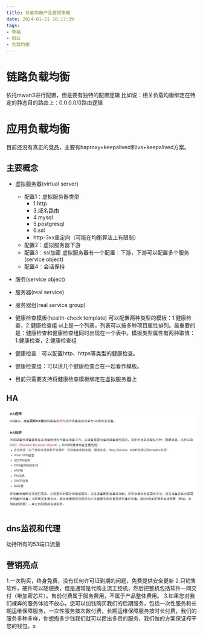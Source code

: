 ```yaml
---
title: 负载均衡产品营销策略
date: 2024-01-21 16:17:39
tags:
- 草稿
- 创业
- 负载均衡
---
```


# 链路负载均衡
依托mwan3进行配置，但是要有独特的配置逻辑
比如说：相关负载均衡绑定在特定的静态目的路由上：0.0.0.0/0路由逻辑

# 应用负载均衡

目前还没有真正的竞品，主要有haproxy+keepalived和lvs+keepalived方案。

## 主要概念
- 虚拟服务器(virtual server)
  - 配置1：虚拟服务器类型
    - 1.http
    - 3.域名路由
    - 4.mysql
    - 5.postgresql
    - 6.ssl
    - http-3xx重定向（可能在均衡算法上有限制）
  - 配置2：虚拟服务器下游
  - 配置3：ssl加密
  虚拟服务器有一个配置：下游，下游可以配置多个服务(service object)
  - 配置4：会话保持
  
- 服务(service object)

- 服务器(real service)

- 服务器组(real service group)

- 健康检查模板(health-check template)
  可以配置两种类型的模板：1.健康检查，2.健康检查组
  ui上是一个列表，列表可以按多种项目属性排列。最重要的是：健康检查和健康检查组同时出现在一个表中。模板类型属性有两种取值：1.健康检查，2.健康检查组

- 健康检查：可以配置http、https等类型的健康检查。

- 健康检查组：可以讲几个健康检查合在一起看作模板。

- 目前只需要支持将健康检查模板绑定在虚拟服务器上
## HA

  ![_cgi-bin_mmwebwx-bin_webwxgetmsgimg__&MsgID=750098927559361171&skey=@crypt_3d1cb629_b407c9d93377ce0e31ae48e5487efb36&mmweb_appid=wx_webfilehelper](../image/_cgi-bin_mmwebwx-bin_webwxgetmsgimg__&MsgID=750098927559361171&skey=@crypt_3d1cb629_b407c9d93377ce0e31ae48e5487efb36&mmweb_appid=wx_webfilehelper.jpg)
## dns监视和代理
  劫持所有的53端口流量
## 营销亮点
1.一次购买，终身免费，没有任何许可证到期的问题，免费提供安全更新
2.只销售软件，硬件可以随便换，但是通常是代购主流工控机，然后把整机包括软件一同交付（带加密芯片）。售前付费属于服务费用，不属于产品整体费用。
3.如果您对我们裸奔的服务体验不放心，您可以加钱购买我们的后期服务，包括一次性服务和长期运维保障服务，一次性服务按次数付费，长期运维保障服务按时长付费，我们的服务多种多样，你想掏多少钱我们就可以攒出多贵的服务，我们做的方案保证榨干您的钱包。x
